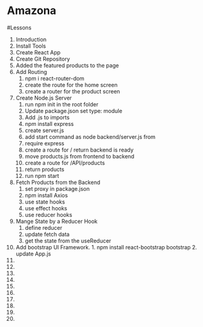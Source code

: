 # Amazona

#Lessons

1. Introduction
2. Install Tools
3. Create React App
4. Create Git Repository
5. Added the featured products to the page
6. Add Routing
    1. npm i react-router-dom
    2. create the route for the home screen
    3. create a router for the product screen
7. Create Node.js Server
    1.  run npm init in the root folder
    2.  Update package.json set type: module
    3.  Add .js to imports
    4.  npm install express
    5.  create server.js
    6.  add start command as node backend/server.js from 
    7.  require express
    8.  create a route for / return backend is ready 
    9.  move products.js from frontend to backend
    10. create a route for /API/products 
    11. return products
    12. run npm start
8.  Fetch Products from the Backend
    1.  set proxy in package.json
    2.  npm install Axios
    3.  use state hooks
    4.  use effect hooks
    5.  use reducer hooks
9.  Mange State by a Reducer Hook
    1. define reducer
    2. update fetch data
    3. get the state from the useReducer
10.  Add bootstrap UI Framework.
    1.  npm install react-bootstrap bootstrap
    2.  update App.js
11. 
12. 
13. 
14. 
15. 
16. 
17. 
18. 
19. 
20. 
